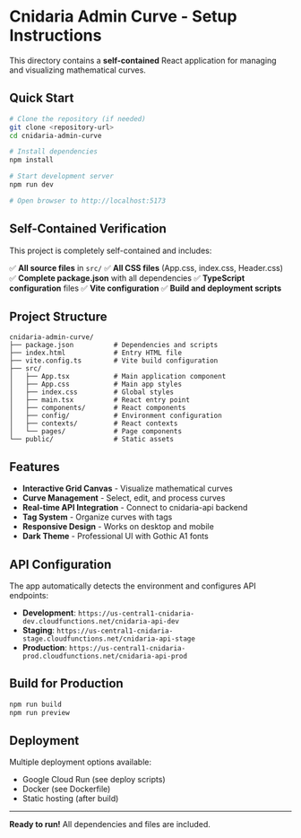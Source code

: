# Cnidaria Admin Curve - Setup Instructions

This directory contains a **self-contained** React application for managing and visualizing mathematical curves.

## Quick Start

```bash
# Clone the repository (if needed)
git clone <repository-url>
cd cnidaria-admin-curve

# Install dependencies
npm install

# Start development server
npm run dev

# Open browser to http://localhost:5173
```

## Self-Contained Verification

This project is completely self-contained and includes:

✅ **All source files** in `src/`
✅ **All CSS files** (App.css, index.css, Header.css)
✅ **Complete package.json** with all dependencies
✅ **TypeScript configuration** files
✅ **Vite configuration**
✅ **Build and deployment scripts**

## Project Structure

```
cnidaria-admin-curve/
├── package.json          # Dependencies and scripts
├── index.html            # Entry HTML file
├── vite.config.ts        # Vite build configuration
├── src/
│   ├── App.tsx           # Main application component
│   ├── App.css           # Main app styles
│   ├── index.css         # Global styles
│   ├── main.tsx          # React entry point
│   ├── components/       # React components
│   ├── config/           # Environment configuration
│   ├── contexts/         # React contexts
│   └── pages/            # Page components
└── public/               # Static assets
```

## Features

- **Interactive Grid Canvas** - Visualize mathematical curves
- **Curve Management** - Select, edit, and process curves
- **Real-time API Integration** - Connect to cnidaria-api backend
- **Tag System** - Organize curves with tags
- **Responsive Design** - Works on desktop and mobile
- **Dark Theme** - Professional UI with Gothic A1 fonts

## API Configuration

The app automatically detects the environment and configures API endpoints:

- **Development**: `https://us-central1-cnidaria-dev.cloudfunctions.net/cnidaria-api-dev`
- **Staging**: `https://us-central1-cnidaria-stage.cloudfunctions.net/cnidaria-api-stage`  
- **Production**: `https://us-central1-cnidaria-prod.cloudfunctions.net/cnidaria-api-prod`

## Build for Production

```bash
npm run build
npm run preview
```

## Deployment

Multiple deployment options available:
- Google Cloud Run (see deploy scripts)
- Docker (see Dockerfile)
- Static hosting (after build)

---

**Ready to run!** All dependencies and files are included.







